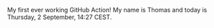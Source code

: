 My first ever working GitHub Action!
My name is Thomas and today is Thursday, 2 September, 14:27 CEST. 
